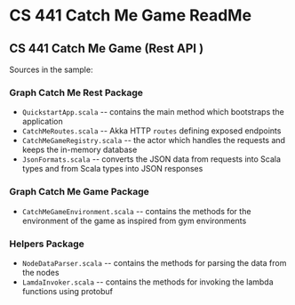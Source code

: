 # CS 441 Catch Me Game ReadMe



##  CS 441 Catch Me Game (Rest API )



Sources in the sample:

### Graph Catch Me Rest Package

* `QuickstartApp.scala` -- contains the main method which bootstraps the application
* `CatchMeRoutes.scala` -- Akka HTTP `routes` defining exposed endpoints
* `CatchMeGameRegistry.scala` -- the actor which handles the requests and keeps the in-memory database
* `JsonFormats.scala` -- converts the JSON data from requests into Scala types and from Scala types into JSON responses

### Graph Catch Me Game Package

* `CatchMeGameEnvironment.scala` -- contains the methods for the environment of the game as inspired from gym environments

### Helpers Package

* `NodeDataParser.scala` -- contains the methods for parsing the data from the nodes
* `LamdaInvoker.scala` -- contains the methods for invoking the lambda functions using protobuf